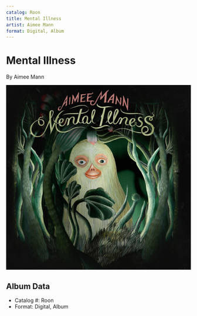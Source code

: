 ```yaml
---
catalog: Roon
title: Mental Illness
artist: Aimee Mann
format: Digital, Album
---
```


# Mental Illness

By Aimee Mann

![](../../assets/albumcovers/Aimee_Mann-Mental_Illness.png)

## Album Data

- Catalog #: Roon
- Format: Digital, Album

